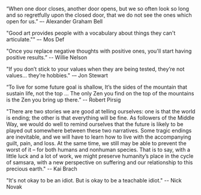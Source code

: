 “When one door closes, another door opens, but we so often look so long and so regretfully upon the closed door, that we do not see the ones which open for us.”
–- Alexander Graham Bell

"Good art provides people with a vocabulary about things they can't articulate.""
–- Mos Def

"Once you replace negative thoughts with positive ones, you'll start having positive results.”
-- Willie Nelson

"If you don’t stick to your values when they are being tested, they’re not values... they’re hobbies."
-– Jon Stewart

“To live for some future goal is shallow, It’s the sides of the mountain that sustain life, not the top … The only Zen you find on the top of the mountains is the Zen you bring up there.”
-- Robert Pirsig

"There are two stories we are good at telling ourselves: one is that the world is ending; the other is that everything will be fine. As followers of the Middle Way, we would do well to remind ourselves that the future is likely to be played out somewhere between these two narratives. Some tragic endings are inevitable, and we will have to learn how to live with the accompanying guilt, pain, and loss. At the same time, we still may be able to prevent the worst of it – for both humans and nonhuman species. That is to say, with a little luck and a lot of work, we might preserve humanity’s place in the cycle of samsara, with a new perspective on suffering and our relationship to this precious earth."
-- Kai Brach

"It's not okay to be an idiot. But is okay to be a teachable idiot."
-- Nick Novak